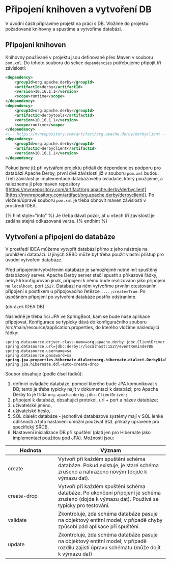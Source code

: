 # Připojení knihoven a vytvoření DB

V úvodní části připravíme projekt na práci s DB. Vložíme do projektu požadované knihovny a spustíme a vytvoříme databázi.

## Připojení knihoven

Knihovny používané v projektu jsou definované přes Maven v souboru `pom.xml`. Do tohoto souboru do sekce `dependencies` potřebujeme připojit tři závislosti:

```xml
<dependency>
    <groupId>org.apache.derby</groupId>
    <artifactId>derby</artifactId>
    <version>10.16.1.1</version>
    <scope>runtime</scope>
</dependency>
<dependency>
    <groupId>org.apache.derby</groupId>
    <artifactId>derbytools</artifactId>
    <version>10.16.1.1</version>
    <scope>runtime</scope>
</dependency>
<!-- https://mvnrepository.com/artifact/org.apache.derby/derbyclient -->
<dependency>
    <groupId>org.apache.derby</groupId>
    <artifactId>derbyclient</artifactId>
    <version>10.16.1.1</version>
</dependency
```

Pokud jsme již při vytváření projektu přidali do dependencies podporu pro databázi Apache Derby, první dvě závislosti již v souboru `pom.xml` budou. Třetí závislost je implementace databázového ovladače, který použijeme, a nalezneme ji přes maven repository ([https://mvnrepository.com/artifact/org.apache.derby/derbyclient](https://mvnrepository.com/artifact/org.apache.derby/derbyclient)). Po vložení/úpravě souboru `pom.xml` je třeba obnovit maven závislosti v prostředí IDEA.

{% hint style="info" %}
Je třeba dávat pozor, ať u všech tří závislostí je zadána stejná odkazovaná verze.
{% endhint %}

## Vytvoření a připojení do databáze

V prostředí IDEA můžeme vytvořit databázi přímo z jeho nástroje na prohlížení databází. U jiných SŘBD může být třeba použít vlastní přístup pro úvodní vytvoření databáze.

Před připojením/vytvářením databáze je samozřejmě nutné mít spuštěný databázový server. Apache Derby server stačí spustit s příkazové řádky, nebyl-li konfigurován jinak, připojení k němu bude realizováno jako připojení na `localhost`, port `1527`. Databázi na něm vytvoříme prvním otestováním připojení s postfixem u připojovacího řetězce `....;create=True`. Po úspěšném připojení po vytvoření databáze postfix odstraníme.

(obrázek IDEA DB)

Následně je třeba říci JPA ve SpringBoot, kam se bude naše aplikace připojovat. Konfigurace se typicky dává do konfiguračního souboru /src/main/resource/application.properties, do kterého vložíme následující řádky:

<pre class="language-properties" data-title="application.properties" data-line-numbers><code class="lang-properties">spring.datasource.driver-class-name=org.apache.derby.jdbc.ClientDriver
spring.datasource.url=jdbc:derby://localhost:1527/eventReminderDB
spring.datasource.username=sa
spring.datasource.password=sa
<strong>spring.jpa.properties.hibernate.dialect=org.hibernate.dialect.DerbyDialect
</strong>spring.jpa.hibernate.ddl-auto=create-drop
</code></pre>

Soubor obsahuje (podle čísel řádků):

1. definici ovladače databáze, pomocí kterého bude JPA komunikovat s DB; tento je třeba typicky najít v dokumentaci k databázi; pro Apache Derby to je třída `org.apache.derby.jdbc.ClientDriver;`
2. připojení k databázi, obsahující protokol, url + port a název databáze;
3. uživatelské jméno,
4. uživatelské heslo,
5. SQL dialekt databáze - jednotlivé databázové systémy mají v SQL lehké odlišnosti a toto nastavení umožní používat SQL příkazy upravené pro specifický SŘDB,
6. Nastavení inicializace DB při spuštění (platí jen pro Hibernate jako implementaci použitou pod JPA). Možnosti jsou:

<table><thead><tr><th width="142">Hodnota</th><th>Význam</th></tr></thead><tbody><tr><td>create</td><td>Vytvoří při každém spuštění schéma databáze. Pokud existuje, je staré schéma zrušeno a nahrazeno novým (dojde k výmazu dat).</td></tr><tr><td>create-drop</td><td>Vytvoří při každém spuštění schéma databáze. Po ukončení připojení je schéma zrušeno (dojde k výmazu dat). Používá se typicky pro testování.</td></tr><tr><td>validate</td><td>Zkontroluje, zda schéma databáze pasuje na objektový entitní model; v případě chyby způsobí pád aplikace při spuštění.</td></tr><tr><td>update</td><td>Zkontroluje, zda schéma databáze pasuje na objektový entitní model; v případě rozdílu zajistí úpravu schématu (může dojít k výmazu dat)</td></tr></tbody></table>
